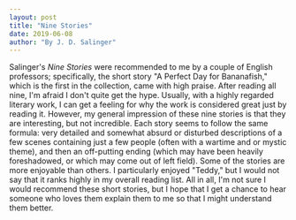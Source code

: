 ```yaml
---
layout: post
title: "Nine Stories"
date: 2019-06-08
author: "By J. D. Salinger"
---
```


Salinger's _Nine Stories_ were recommended to me by a couple of English professors; specifically, the short story "A Perfect Day for Bananafish," which is the first in the collection, came with high praise. After reading all nine, I'm afraid I don't quite get the hype. Usually, with a highly regarded literary work, I can get a feeling for why the work is considered great just by reading it. However, my general impression of these nine stories is that they are interesting, but not incredible. Each story seems to follow the same formula: very detailed and somewhat absurd or disturbed descriptions of a few scenes containing just a few people (often with a wartime and or mystic theme), and then an off-putting ending (which may have been heavily foreshadowed, or which may come out of left field). Some of the stories are more enjoyable than others. I particularly enjoyed "Teddy," but I would not say that it ranks highly in my overall reading list. All in all, I'm not sure I would recommend these short stories, but I hope that I get a chance to hear someone who loves them explain them to me so that I might understand them better. 